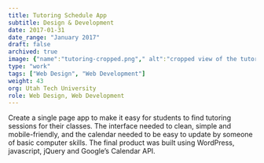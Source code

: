```yaml
---
title: Tutoring Schedule App
subtitle: Design & Development
date: 2017-01-31
date_range: "January 2017"
draft: false
archived: true
image: {"name":"tutoring-cropped.png"," alt":"cropped view of the tutoring calendar/schedule page"}
type: "work"
tags: ["Web Design", "Web Development"]
weight: 43
org: Utah Tech University
role: Web Design, Web Development
---
```

Create a single page app to make it easy for students to find tutoring sessions for their classes. The interface needed to clean, simple and mobile-friendly, and the calendar needed to be easy to update by someone of basic computer skills. The final product was built using WordPress,  javascript, jQuery and Google’s Calendar API.